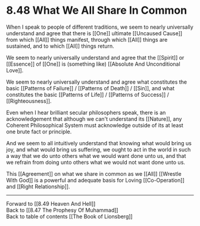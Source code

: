 # 8.48 What We All Share In Common

When I speak to people of different traditions, we seem to nearly universally understand and agree that there is [[One]] ultimate [[Uncaused Cause]] from which [[All]] things manifest, through which [[All]] things are sustained, and to which [[All]] things return. 

We seem to nearly universally understand and agree that the [[Spirit]] or [[Essence]] of [[One]] is (something like) [[Absolute And Unconditional Love]].  

We seem to nearly universally understand and agree what constitutes the basic [[Patterns of Failure]] / [[Patterns of Death]] / [[Sin]], and what constitutes the basic [[Patterns of Life]] / [[Patterns of Success]] / [[Righteousness]]. 

Even when I hear brilliant secular philosophers speak, there is an acknowledgement that although we can't understand its [[Nature]], any Coherent Philosophical System must acknowledge outside of its at least one brute fact or principle. 

And we seem to all intuitively understand that knowing what would bring us joy, and what would bring us suffering, we ought to act in the world in such a way that we do unto others what we would want done unto us, and that we refrain from doing unto others what we would not want done unto us. 

This [[Agreement]] on what we share in common as we [[All]] [[Wrestle With God]] is a powerful and adequate basis for Loving [[Co-Operation]] and [[Right Relationship]].
___

Forward to [[8.49 Heaven And Hell]]       
Back to [[8.47 The Prophesy Of Muhammad]]  
Back to table of contents [[The Book of Lionsberg]]  
